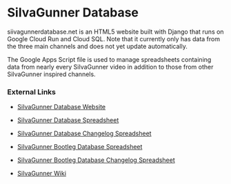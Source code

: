 # SiIvaGunner Database

siivagunnerdatabase.net is an HTML5 website built with Django that runs on Google Cloud Run and Cloud SQL. Note that it currently only has data from the three main channels and does not yet update automatically.

The Google Apps Script file is used to manage spreadsheets containing data from nearly every SiIvaGunner video in addition to those from other SiIvaGunner inspired channels.

### External Links

* [SiIvaGunner Database Website](http://siivagunnerdatabase.net/)

* [SiIvaGunner Database Spreadsheet](https://docs.google.com/spreadsheets/d/1B7b9jEaWiqZI8Z8CzvFN1cBvLVYwjb5xzhWtrgs4anI/edit)

* [SiIvaGunner Database Changelog Spreadsheet](https://docs.google.com/spreadsheets/d/1EKQq1K8Bd7hDlFMg1Y5G_a2tWk_FH39bgniUUBGlFKM/edit)

* [SiIvaGunner Bootleg Database Spreadsheet](https://docs.google.com/spreadsheets/d/1Q_L84zZ2rzS57ZcDcCdmxMsguqjpnbLGr5_QVX5LVKA/edit)

* [SiIvaGunner Bootleg Database Changelog Spreadsheet](https://docs.google.com/spreadsheets/d/1pN9O24zfrDBl6WNySj4yurFiqT3UmQd1IdRISvUjHd8/edit)

* [SiIvaGunner Wiki](https://siivagunner.fandom.com/wiki/SiIvaGunner_Wiki)
